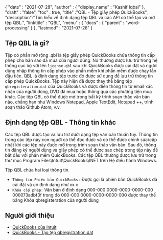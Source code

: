 {
  "date" : "2021-07-28",
  "author" : {
    "display_name" : "Kashif Iqbal"
},
  "draft" : "false",
  "toc" : true,
  "title" :"QBL - Tệp giấy phép QuickBooks",
  "description":"Tìm hiểu về định dạng tệp QBL và các API có thể tạo và mở tệp QBL.",
  "linktitle" : "QBL",
  "menu" : {
    "docs" : {
      "parent" : "word-processing"
}
},
  "lastmod" : "2021-07-28"
}

## Tệp QBL là gì?

Tệp có phần mở rộng .qbl là tệp giấy phép QuickBooks chứa thông tin cấp phép cho bản sao đã mua của người dùng. Nó thường được lưu trữ trong hệ thống cục bộ với tên `license.qbl` sau khi QuickBooks được cài đặt và người dùng nhập thông tin cấp phép vào phần mềm khi phần mềm được chạy lần đầu tiên. QBL là định dạng tệp trước đó được sử dụng để lưu trữ thông tin cấp phép QuickBooks. Tệp này hiện đã được thay thế bằng tệp `qbregisteration.dat` của QuickBooks và được điền thông tin từ email xác nhận của người dùng, DVD đã mua hoặc thông qua các phương tiện mua khác. Các tệp QBL có thể được mở trong bất kỳ trình soạn thảo văn bản nào, chẳng hạn như Windows Notepad, Apple TextEdit, Notepad ++, trình soạn thảo Github Atom, v.v.

## Định dạng tệp QBL - Thông tin khác

Các tệp QBL được tạo và lưu trữ dưới dạng tệp văn bản thuần túy. Thông tin trong các tệp này con người có thể đọc được và có thể được chỉnh sửa/cập nhật khi các tệp này được mở trong trình soạn thảo văn bản. Sau đó, thông tin đăng ký người dùng và giấy phép có thể được sao chép trong tệp này để bắt đầu với phần mềm QuickBooks. Các tệp QBL thường được lưu trữ trong thư mục Program Files\Intuit\QuickBooks\INET trên Hệ điều hành Windows.

Tệp QBL chứa hai loại thông tin.

* `Thông tin Phiên bản QuickBooks:` Được gọi là phiên bản QuickBooks đã cài đặt và có định dạng như xx.x
* `Khóa cấp phép:` Văn bản ở định dạng 000-000 0000-0000-0000-000 000073adbf3f trong đó 000-000 0000-0000-0000-000 được thay thế bằng Khóa qbregisteration của người dùng

## Người giới thiệu

* [QuickBooks của Intuit](https://quickbooks.intuit.com/)
* [QuickBooks - Tạo tệp qbregistration.dat](https://quickbooks.intuit.com/learn-support/en-us/help-article/license-information/create-create-qbregistration-dat-file/L7S5BwSst_US_en_US)


